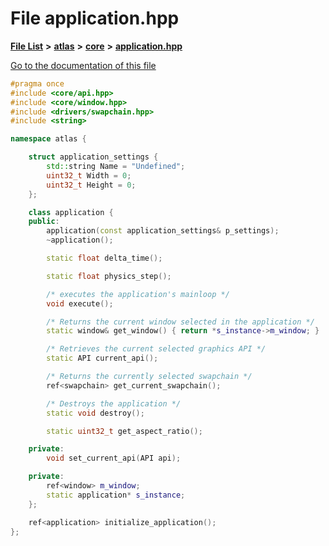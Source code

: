 

# File application.hpp

[**File List**](files.md) **>** [**atlas**](dir_1e6ffef027cfcf7ded3287660b505c9f.md) **>** [**core**](dir_ab5f97e7ae27ba905c508150b2df25d1.md) **>** [**application.hpp**](application_8hpp.md)

[Go to the documentation of this file](application_8hpp.md)


```C++
#pragma once
#include <core/api.hpp>
#include <core/window.hpp>
#include <drivers/swapchain.hpp>
#include <string>

namespace atlas {

    struct application_settings {
        std::string Name = "Undefined";
        uint32_t Width = 0;
        uint32_t Height = 0;
    };

    class application {
    public:
        application(const application_settings& p_settings);
        ~application();

        static float delta_time();

        static float physics_step();

        /* executes the application's mainloop */
        void execute();

        /* Returns the current window selected in the application */
        static window& get_window() { return *s_instance->m_window; }

        /* Retrieves the current selected graphics API */
        static API current_api();

        /* Returns the currently selected swapchain */
        ref<swapchain> get_current_swapchain();

        /* Destroys the application */
        static void destroy();

        static uint32_t get_aspect_ratio();

    private:
        void set_current_api(API api);

    private:
        ref<window> m_window;
        static application* s_instance;
    };

    ref<application> initialize_application();
};
```


